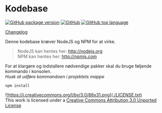 # Kodebase

[![GitHub package version](https://img.shields.io/github/package-json/v/kimax89/kodebase.svg?style=for-the-badge)](./package.json)
[![GitHub](https://img.shields.io/github/license/kimax89/kodebase.svg?style=for-the-badge)](./LICENSE.txt)
[![GitHub top language](https://img.shields.io/github/languages/top/Kimax89/Kodebase.svg?style=for-the-badge)]()

[Changelog](./CHANGELOG.md)

Denne kodebase kræver NodeJS og NPM for at virke.

>NodeJS kan hentes her: http://nodejs.org  
>NPM kan hentes her: http://npmjs.com

For at klargøre og indstallere nødvendige pakker skal du bruge føljende kommando i konsolen.  
*Husk at udføre kommandoen i projektets mappe*
```console
npm install
```

![https://i.creativecommons.org/l/by/3.0/88x31.png](./LICENSE.txt)  
This work is licensed under a [Creative Commons Attribution 3.0 Unported License](http://creativecommons.org/licenses/by/3.0/)